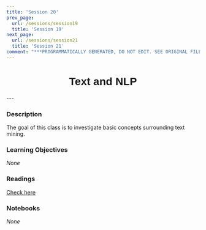 ```yaml
---
title: 'Session 20'
prev_page:
  url: /sessions/session19
  title: 'Session 19'
next_page:
  url: /sessions/session21
  title: 'Session 21'
comment: "***PROGRAMMATICALLY GENERATED, DO NOT EDIT. SEE ORIGINAL FILES IN /content***"
---
```

<h1  style="font-family:  Verdana,  Geneva,  sans-serif;  text-align:center">Text  and  NLP</h1> 
--- 
 
###  Description 
The  goal  of  this  class  is  to  investigate  basic  concepts  surrounding  text  mining. 
 
###  Learning  Objectives 
*None* 
 
###  Readings 
[Check  here](https://rpi-data.github.io/course-intro-ml-app/sessions/readings.html) 
 
###  Notebooks 
*None*
